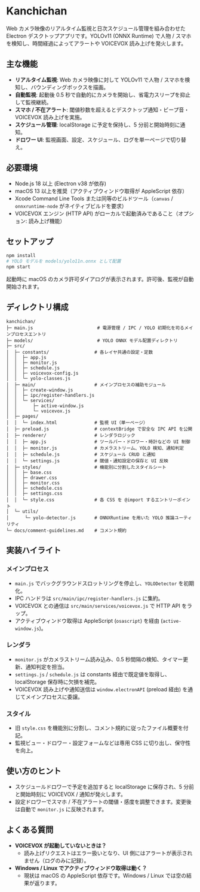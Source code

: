 # Kanchichan

Web カメラ映像のリアルタイム監視と日次スケジュール管理を組み合わせた Electron デスクトップアプリです。YOLOv11 (ONNX Runtime) で人物 / スマホを検知し、時間経過によってアラートや VOICEVOX 読み上げを発火します。

## 主な機能
- **リアルタイム監視**: Web カメラ映像に対して YOLOv11 で人物 / スマホを検知し、バウンディングボックスを描画。
- **自動監視**: 起動後 0.5 秒で自動的にカメラを開始し、省電力スリープを抑止して監視継続。
- **スマホ / 不在アラート**: 閾値秒数を超えるとデスクトップ通知・ビープ音・VOICEVOX 読み上げを実施。
- **スケジュール管理**: localStorage に予定を保持し、5 分前と開始時刻に通知。
- **ドロワー UI**: 監視画面、設定、スケジュール、ログを単一ページで切り替え。

## 必要環境
- Node.js 18 以上 (Electron v38 が依存)
- macOS 13 以上を推奨（アクティブウィンドウ取得が AppleScript 依存）
- Xcode Command Line Tools または同等のビルドツール（`canvas` / `onnxruntime-node` がネイティブビルドを要求）
- VOICEVOX エンジン (HTTP API) がローカルで起動済みであること（オプション: 読み上げ機能）

## セットアップ
```bash
npm install
# YOLO モデルを models/yolo11n.onnx として配置
npm start
```
起動時に macOS のカメラ許可ダイアログが表示されます。許可後、監視が自動開始されます。

## ディレクトリ構成
```
kanchichan/
├─ main.js                        # 電源管理 / IPC / YOLO 初期化を司るメインプロセスエントリ
├─ models/                        # YOLO ONNX モデル配置ディレクトリ
├─ src/
│  ├─ constants/                 # 各レイヤ共通の設定・定数
│  │  ├─ app.js
│  │  ├─ monitor.js
│  │  ├─ schedule.js
│  │  ├─ voicevox-config.js
│  │  └─ yolo-classes.js
│  ├─ main/                      # メインプロセスの補助モジュール
│  │  ├─ create-window.js
│  │  ├─ ipc/register-handlers.js
│  │  └─ services/
│  │      ├─ active-window.js
│  │      └─ voicevox.js
│  ├─ pages/
│  │  └─ index.html              # 監視 UI（単一ページ）
│  ├─ preload.js                 # contextBridge で安全な IPC API を公開
│  ├─ renderer/                  # レンダラロジック
│  │  ├─ app.js                  # ツールバー・ドロワー・時計などの UI 制御
│  │  ├─ monitor.js              # カメラストリーム、YOLO 検知、通知判定
│  │  ├─ schedule.js             # スケジュール CRUD と通知
│  │  └─ settings.js             # 閾値・通知設定の保存と UI 反映
│  ├─ styles/                    # 機能別に分割したスタイルシート
│  │  ├─ base.css
│  │  ├─ drawer.css
│  │  ├─ monitor.css
│  │  ├─ schedule.css
│  │  ├─ settings.css
│  │  └─ style.css               # 各 CSS を @import するエントリーポイント
│  └─ utils/
│      └─ yolo-detector.js       # ONNXRuntime を用いた YOLO 推論ユーティリティ
└─ docs/comment-guidelines.md    # コメント規約
```

## 実装ハイライト
### メインプロセス
- `main.js` でバックグラウンドスロットリングを停止し、`YOLODetector` を初期化。
- IPC ハンドラは `src/main/ipc/register-handlers.js` に集約。
- VOICEVOX との通信は `src/main/services/voicevox.js` で HTTP API をラップ。
- アクティブウィンドウ取得は AppleScript (`osascript`) を経由 (`active-window.js`)。

### レンダラ
- `monitor.js` がカメラストリーム読み込み、0.5 秒間隔の検知、タイマー更新、通知判定を担当。
- `settings.js` / `schedule.js` は constants 経由で既定値を取得し、localStorage 保存時に欠損を補完。
- VOICEVOX 読み上げや通知送信は `window.electronAPI` (preload 経由) を通じてメインプロセスに委譲。

### スタイル
- 旧 `style.css` を機能別に分割し、コメント規約に従ったファイル概要を付記。
- 監視ビュー・ドロワー・設定フォームなどは専用 CSS に切り出し、保守性を向上。

## 使い方のヒント
- スケジュールドロワーで予定を追加すると localStorage に保存され、5 分前と開始時刻に VOICEVOX / 通知が発火します。
- 設定ドロワーでスマホ / 不在アラートの閾値・感度を調整できます。変更後は自動で `monitor.js` に反映されます。

## よくある質問
- **VOICEVOX が起動していないときは？**
  - 読み上げリクエストはエラー扱いとなり、UI 側にはアラートが表示されません（ログのみに記録）。
- **Windows / Linux でアクティブウィンドウ取得は動く？**
  - 現状は macOS の AppleScript 依存です。Windows / Linux では空の結果が返ります。
